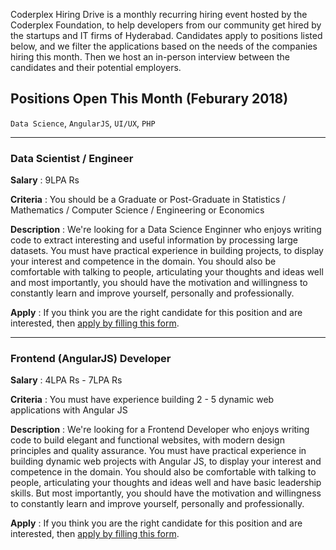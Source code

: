 Coderplex Hiring Drive is a monthly recurring hiring event hosted by the Coderplex Foundation, to help developers from our community get hired by the startups and IT firms of Hyderabad. Candidates apply to positions listed below, and we filter the applications based on the needs of the companies hiring this month. Then we host an in-person interview  between the candidates and their potential employers.

## Positions Open This Month (Feburary 2018)
`Data Science`, `AngularJS`, `UI/UX`, `PHP`

<hr>

### Data Scientist / Engineer

**Salary** : 9LPA Rs

**Criteria** : You should be a Graduate or Post-Graduate in Statistics / Mathematics / Computer Science / Engineering or Economics

**Description** : We're looking for a Data Science Enginner who enjoys writing code to extract interesting and useful information by processing large datasets. You must have practical experience in building projects, to display your interest and competence in the domain. You should also be comfortable with talking to people, articulating your thoughts and ideas well and most importantly, you should have the motivation and willingness to constantly learn and improve yourself, personally and professionally.

**Apply** : If you think you are the right candidate for this position and are interested, then [apply by filling this form](https://docs.google.com/forms/d/e/1FAIpQLSedlXCIHD7-a450_I3orpWFj9N7QKgK_H94N0hjEoRjFFi3Ow/viewform).

<hr>

### Frontend (AngularJS) Developer

**Salary** : 4LPA Rs - 7LPA Rs 

**Criteria** : You must have experience building 2 - 5 dynamic web applications with Angular JS 

**Description** : We're looking for a Frontend Developer who enjoys writing code to build elegant and functional websites, with modern design principles and quality assurance. You must have practical experience in building dynamic web projects with Angular JS, to display your interest and competence in the domain. You should also be comfortable with talking to people, articulating your thoughts and ideas well and have basic leadership skills. But most importantly, you should have the motivation and willingness to constantly learn and improve yourself, personally and professionally.

**Apply** : If you think you are the right candidate for this position and are interested, then [apply by filling this form](https://docs.google.com/forms/d/e/1FAIpQLSdYZ8Lyvyrkn9u9F_Ea3TxauOp3QTvlrhkGVVdbht7g2uhZFQ/viewform).
